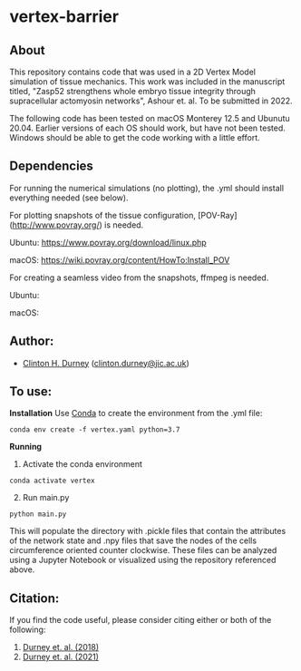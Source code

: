 # vertex-barrier

## About
This repository contains code that was used in a 2D Vertex Model simulation of tissue mechanics. This work was included in the manuscript titled, "Zasp52 strengthens whole embryo tissue integrity through supracellular actomyosin networks", Ashour et. al. To be submitted in 2022. 

The following code has been tested on macOS Monterey 12.5 and Ubunutu 20.04.  Earlier versions of each OS should work, but have not been tested.  Windows should be able to get the code working with a little effort. 

## Dependencies 
For running the numerical simulations (no plotting), the .yml should install everything needed (see below).

For plotting snapshots of the tissue configuration, [POV-Ray] (http://www.povray.org/) is needed. 

Ubuntu: https://www.povray.org/download/linux.php

macOS: https://wiki.povray.org/content/HowTo:Install_POV

For creating a seamless video from the snapshots, ffmpeg is needed. 

Ubuntu:

macOS:



## Author:
* [Clinton H. Durney](https://clintondurney.github.io/) (clinton.durney@jic.ac.uk)

## To use:
__Installation__
Use [Conda](https://docs.conda.io/en/latest/) to create the environment from the .yml file:
```
conda env create -f vertex.yaml python=3.7
```

__Running__
1. Activate the conda environment
```
conda activate vertex
```
2. Run main.py 
```
python main.py
```

This will populate the directory with .pickle files that contain the attributes of the network state and .npy files that save the nodes of the cells circumference oriented counter clockwise. These files can be analyzed using a Jupyter Notebook or visualized using the repository referenced above.

## Citation:
If you find the code useful, please consider citing either or both of the following:
1. [Durney et. al. (2018)](https://www.sciencedirect.com/science/article/pii/S0006349518311615)
2. [Durney et. al. (2021)](https://iopscience.iop.org/article/10.1088/1478-3975/abfa69/meta)








